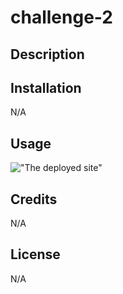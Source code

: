 # challenge-2

## Description

## Installation

N/A

## Usage
   !["The deployed site"](./assets/images/challenge-screenshot.png)
    
## Credits

N/A

## License

N/A